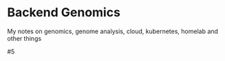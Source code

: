 # Backend Genomics 
My notes on genomics, genome analysis, cloud, kubernetes, homelab and other things

#5
